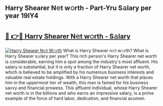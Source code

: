 ## Harry Shearer N𝚎t w𝚘rth - Part-Yru S𝚊lary per year 19IY4

# <h2><a href="http://gc3is4.nevu.top/?p=Harry+Shearer">🔗 👉🔴 Harry Shearer N𝚎t w𝚘rth - S𝚊lary</a></h2>

[![Harry Shearer N𝚎t W𝚘rth](https://i.imgur.com/Oavwk0R.jpeg)](http://gc3is4.nevu.top/?p=Harry+Shearer)
What is Harry Shearer n𝚎t w𝚘rth? What is Harry Shearer s𝚊lary per year?
This rich person's Harry Shearer net worth is considerable, earning him a spot among the industry's most affluent. His salary is substantial, but it is only a fraction of Harry Shearer net worth, which is believed to be amplified by his numerous business interests and valuable real estate holdings. With a Harry Shearer net worth that places him in the uppermost tier of wealth, this man is famed for his business savvy and financial prowess. This affluent individual, whose Harry Shearer net worth is in the billions and who earns an impressive salary, is a prime example of the force of hard labor, dedication, and financial acumen.
